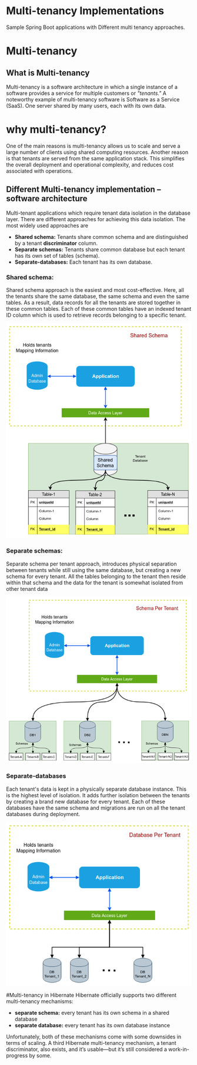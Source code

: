 # Multi-tenancy Implementations

Sample Spring Boot applications with Different multi tenancy approaches.

# Multi-tenancy

## What is Multi-tenancy

Multi-tenancy is a software architecture in which a single instance of a software  provides a service for multiple customers or _"tenants."_  A noteworthy example of multi-tenancy software is Software as a Service (SaaS). One server shared by many users, each with its own data.

# why multi-tenancy?
One of the main reasons is multi-tenancy allows us to scale and serve a large number of clients using shared computing resources. Another reason is that tenants are served from the same application stack. This simplifies the overall deployment and operational complexity, and reduces cost associated with operations.

## Different Multi-tenancy implementation – software architecture 
Multi-tenant applications which require tenant data isolation in the database layer. There are different approaches for achieving this data isolation.
The most widely used approaches are

- **Shared schema:** Tenants share common schema and are distinguished by a tenant **discriminator** column.
- **Separate schemas:** Tenants share common database but each tenant has its own set of tables (schema).
- **Separate-databases:** Each tenant has its own database.

### Shared schema:
Shared schema approach is the easiest and most cost-effective. Here, all the tenants share the same database, the same schema and even the same tables. As a result, data records for all the tenants are stored together in these common tables. Each of these common tables have an indexed tenant ID column which is used to retrieve records belonging to a specific tenant.

![Shared Schema](images/shared-schema.png "Shared Schema")

### Separate schemas:
Separate schema per tenant approach, introduces physical separation between tenants while still using the same database, but creating a new schema for every tenant. All the tables belonging to the tenant then reside within that schema and the data for the tenant is somewhat isolated from other tenant data

![Separate Schema](images/separate-schema.png "Separate Schema")

### Separate-databases
Each tenant's data is kept in a physically separate database instance. This is the highest level of isolation. It adds further isolation between the tenants by creating a brand new database for every tenant. Each of these databases have the same schema and migrations are run on all the tenant databases during deployment.

![Separate Database](images/separate-database.png "Separate Database")

#Multi-tenancy in Hibernate
Hibernate officially supports two different multi-tenancy mechanisms:

- **separate schema:** every tenant has its own schema in a shared database
- **separate database:** every tenant has its own database instance

Unfortunately, both of these mechanisms come with some downsides in terms of scaling. A third Hibernate multi-tenancy mechanism, a tenant discriminator, also exists, and it’s usable—but it’s still considered a work-in-progress by some.
